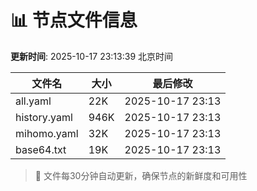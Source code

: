 # 📊 节点文件信息

**更新时间**: 2025-10-17 23:13:39 北京时间

| 文件名 | 大小 | 最后修改 |
|--------|------|----------|
| all.yaml | 22K | 2025-10-17 23:13 |
| history.yaml | 946K | 2025-10-17 23:13 |
| mihomo.yaml | 32K | 2025-10-17 23:13 |
| base64.txt | 19K | 2025-10-17 23:13 |

> 🔄 文件每30分钟自动更新，确保节点的新鲜度和可用性
